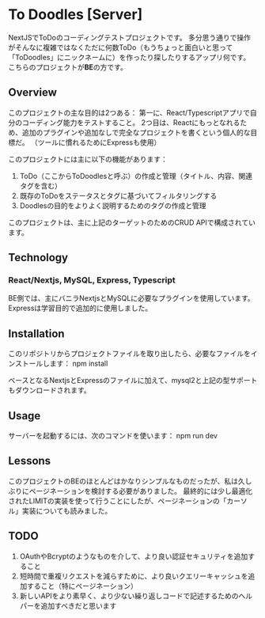# To Doodles [Server]
NextJSでToDoのコーディングテストプロジェクトです。
多分思う通りで操作がそんなに複雑ではなくただに何数ToDo（もうちょっと面白いと思って「ToDoodles」にニックネームに）を作ったり探したりするアップリ何です。
こちらのプロジェクトが**BE**の方です。

## Overview
このプロジェクトの主な目的は2つある：
第一に、React/Typescriptアプリで自分のコーディング能力をテストすること。
2つ目は、Reactにもっとなれるため、追加のプラグインや追加なしで完全なプロジェクトを書くという個人的な目標だ。
（ツールに慣れるためにExpressも使用）

このプロジェクトには主に以下の機能があります：
1. ToDo（ここからToDoodlesと呼ぶ）の作成と管理（タイトル、内容、関連タグを含む）
2. 既存のToDoをステータスとタグに基づいてフィルタリングする
3. Doodlesの目的をよりよく説明するためのタグの作成と管理

このプロジェクトは、主に上記のターゲットのためのCRUD APIで構成されています。


## Technology
### React/Nextjs, MySQL, Express, Typescript
BE側では、主にバニラNextjsとMySQLに必要なプラグインを使用しています。Expressは学習目的で追加的に使用しました。


## Installation
このリポジトリからプロジェクトファイルを取り出したら、必要なファイルをインストールします：
npm install

ベースとなるNextjsとExpressのファイルに加えて、mysql2と上記の型サポートもダウンロードされます。


## Usage
サーバーを起動するには、次のコマンドを使います：
npm run dev


## Lessons
このプロジェクトのBEのほとんどはかなりシンプルなものだったが、私は久しぶりにページネーションを検討する必要がありました。
最終的には少し最適化されたLIMITの実装を使って行うことにしたが、ページネーションの「カーソル」実装についても読みました。


## TODO
1. OAuthやBcryptのようなものを介して、より良い認証セキュリティを追加すること
2. 短時間で重複リクエストを減らすために、より良いクエリーキャッシュを追加すること（特にページネーション）
3. 新しいAPIをより素早く、より少ない繰り返しコードで記述するためのヘルパーを追加すべきだと思います
